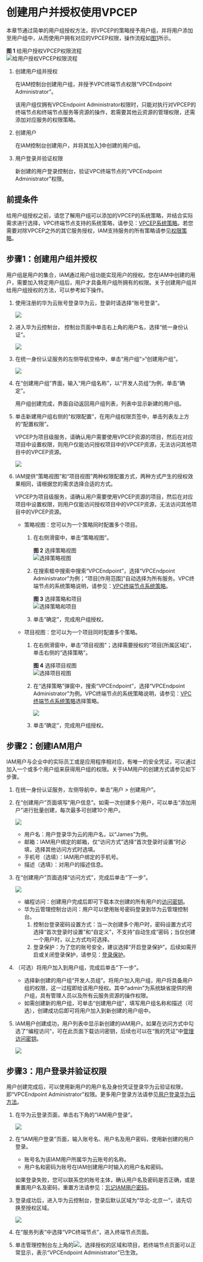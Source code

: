 # 创建用户并授权使用VPCEP<a name="vpcep_ug_0003"></a>

本章节通过简单的用户组授权方法，将VPCEP的策略授予用户组，并将用户添加至用户组中，从而使用户拥有对应的VPCEP权限，操作流程如[图1](#zh-cn_topic_0173481716_zh-cn_topic_0172268189_fig12481104618719)所示。

**图 1**  给用户授权VPCEP权限流程<a name="zh-cn_topic_0173481716_zh-cn_topic_0172268189_fig12481104618719"></a>  
![](figures/给用户授权VPCEP权限流程.jpg "给用户授权VPCEP权限流程")

1.  <a name="zh-cn_topic_0173481716_zh-cn_topic_0172268189_li10269636890"></a>创建用户组并授权

    在IAM控制台创建用户组，并授予VPC终端节点权限“VPCEndpoint Administrator”。

    该用户组仅拥有VPCEndpoint Administrator权限时，只能对执行对VPCEP的终端节点和终端节点服务等资源的操作，若需要其他云资源的管理权限，还需添加对应服务的权限策略。

2.  创建用户

    在IAM控制台创建用户，并将其加入[1](#zh-cn_topic_0173481716_zh-cn_topic_0172268189_li10269636890)中创建的用户组。

3.  用户登录并验证权限

    新创建的用户登录控制台，验证VPC终端节点的“VPCEndpoint Administrator”权限。


## 前提条件<a name="zh-cn_topic_0173481716_zh-cn_topic_0172268189_section1778196161211"></a>

给用户组授权之前，请您了解用户组可以添加的VPCEP的系统策略，并结合实际需求进行选择，VPC终端节点支持的系统策略，请参见：[VPCEP系统策略](https://support.huaweicloud.com/productdesc-vpcep/vpcep_pd_0001.html)。若您需要对除VPCEP之外的其它服务授权，IAM支持服务的所有策略请参见[权限策略](https://support.huaweicloud.com/usermanual-permissions/zh-cn_topic_0063498930.html)。

## 步骤1：创建用户组并授权<a name="zh-cn_topic_0173481716_zh-cn_topic_0172268189_section11762195801415"></a>

用户组是用户的集合，IAM通过用户组功能实现用户的授权。您在IAM中创建的用户，需要加入特定用户组后，用户才具备用户组所拥有的权限。关于创建用户组并给用户组授权的方法，可以参考如下操作。

1.  使用注册的华为云账号登录华为云，登录时请选择“账号登录”。

    ![](figures/zh-cn_image_0212841836.png)

2.  进入华为云控制台， 控制台页面中单击右上角的用户名，选择“统一身份认证”。

    ![](figures/2.png)

3.  在统一身份认证服务的左侧导航空格中，单击“用户组”\>“创建用户组”。

    ![](figures/创建用户组.png)

4.  在“创建用户组”界面，输入“用户组名称”，以“开发人员组”为例，单击“确定”。

    用户组创建完成，界面自动返回用户组列表，列表中显示新建的用户组。

5.  单击新建用户组右侧的“权限配置”，在用户组权限页签中，单击列表左上方的“配置权限”。

    VPCEP为项目级服务，请确认用户需要使用VPCEP资源的项目，然后在对应项目中设置权限，则用户仅能访问授权项目中的VPCEP资源，无法访问其他项目中的VPCEP资源。

    ![](figures/配置权限.png)

6.  IAM提供“策略视图”和“项目视图”两种权限配置方式，两种方式产生的授权效果相同，请根据您的需求选择合适的方式。

    VPCEP为项目级服务，请确认用户需要使用VPCEP资源的项目，然后在对应项目中设置权限，则用户仅能访问授权项目中的VPCEP资源，无法访问其他项目中的VPCEP资源。

    -   策略视图：您可以为一个策略同时配置多个项目。
        1.  在右侧滑窗中，单击“策略视图”。

            **图 2**  选择策略视图<a name="fig71079655214"></a>  
            ![](figures/选择策略视图.png "选择策略视图")

        2.  在搜索框中搜索中搜索“VPCEndpoint”，选择“VPCEndpoint Administrator”为例；“项目\[作用范围\]”自动选择为所有服务。VPC终端节点的系统策略说明，请参见：[VPC终端节点系统策略](https://support.huaweicloud.com/productdesc-vpcep/vpcep_pd_0001.html)。

            **图 3**  选择策略和项目<a name="fig1678321715217"></a>  
            ![](figures/选择策略和项目.png "选择策略和项目")

        3.  单击“确定”，完成用户组授权。

    -   项目视图：您可以为一个项目同时配置多个策略。
        1.  在右侧滑窗中，单击“项目视图”；选择需要授权的“项目\[所属区域\]”，单击右侧的“选择策略”。

            **图 4**  选择项目视图<a name="fig658901021918"></a>  
            ![](figures/选择项目视图.png "选择项目视图")

        2.  在“选择策略”弹窗中，搜索“VPCEndpoint”，选择“VPCEndpoint Administrator”为例。VPC终端节点的系统策略说明，请参见：[VPC终端节点系统策略](https://support.huaweicloud.com/productdesc-vpcep/vpcep_pd_0001.html)选择策略。

            ![](figures/zh-cn_image_0212840257.png)

        3.  单击“确定”，完成用户组授权。



## 步骤2：创建IAM用户<a name="section13807204519283"></a>

IAM用户与企业中的实际员工或是应用程序相对应，有唯一的安全凭证，可以通过加入一个或多个用户组来获得用户组的权限。关于IAM用户的创建方式请参见如下步骤。

1.  在统一身份认证服务，左侧导航中，单击“用户 \> 创建用户”。
2.  在“创建用户”页面填写“用户信息”。如需一次创建多个用户，可以单击“添加用户”进行批量创建，每次最多可创建10个用户。

    ![](figures/3.png)

    -   用户名：用户登录华为云的用户名，以“James”为例。
    -   邮箱：IAM用户绑定的邮箱，仅“访问方式”选择“首次登录时设置”时必填，选择其他访问方式时选填。
    -   手机号（选填）：IAM用户绑定的手机号。
    -   描述（选填）：对用户的描述信息。

3.  在“创建用户”页面选择“访问方式”，完成后单击“下一步”。

    ![](figures/4.png)

    -   编程访问：创建用户完成后即可下载本次创建的所有用户的[访问密钥](https://support.huaweicloud.com/usermanual-ca/zh-cn_topic_0046606340.html)。
    -   华为云管理控制台访问：用户可以使用账号密码登录到华为云管理控制台。
        1.  控制台登录密码设置方式：当一次创建多个用户时，密码设置方式可选择“首次登录时设置”和“自定义”，不支持“自动生成”密码；当仅创建一个用户时，以上方式均可选择。
        2.  登录保护：为了您的账号安全，建议选择“开启登录保护”。后续如需开启或关闭登录保护，请参见：[登录保护](https://support.huaweicloud.com/usermanual-iam/zh-cn_topic_0079477316.html)。

4.  （可选）将用户加入到用户组，完成后单击“下一步”。
    -   选择新创建的用户组“开发人员组”。将用户加入用户组，用户将具备用户组的权限，这一过程即给该用户授权。其中“admin”为系统缺省提供的用户组，具有管理人员以及所有云服务资源的操作权限。
    -   如需创建新的用户组，可单击“创建用户组”，填写用户组名称和描述（可选），创建成功后即可将用户加入到新创建的用户组中。

5.  IAM用户创建成功，用户列表中显示新创建的IAM用户。如果在访问方式中勾选了“编程访问”，可在此页面下载访问密钥，后续也可以在“我的凭证”中[管理访问密钥](https://support.huaweicloud.com/usermanual-ca/zh-cn_topic_0046606340.html)。

    ![](figures/5.png)


## 步骤3：用户登录并验证权限<a name="zh-cn_topic_0173481716_zh-cn_topic_0172268189_section1761917416202"></a>

用户创建完成后，可以使用新用户的用户名及身份凭证登录华为云验证权限，即“VPCEndpoint Administrator”权限。更多用户登录方法请参见[用户登录华为云方法](https://support.huaweicloud.com/qs-iam/iam_01_0031.html#section2)。

1.  在华为云登录页面，单击右下角的“IAM用户登录”。

    ![](figures/IAM用户中国站.png)

2.  在“IAM用户登录”页面，输入账号名、用户名及用户密码，使用新创建的用户登录。

    -   账号名为该IAM用户所属华为云账号的名称。
    -   用户名和密码为账号在IAM创建用户时输入的用户名和密码。

    如果登录失败，您可以联系您的账号主体，确认用户名及密码是否正确，或是重置用户名及密码，重置方法请参见：[忘记IAM用户密码](https://support.huaweicloud.com/iam_faq/iam_01_0314.html#section1)。

3.  登录成功后，进入华为云控制台，登录后默认区域为“华北-北京一”，请先切换至授权区域。

    ![](figures/zh-cn_image_0208804708.png)

4.  在“服务列表”中选择“VPC终端节点”，进入终端节点页面。
5.  单击管理控制台左上角的![](figures/q00355783-云计算开发部-公有云_IaaS-image-541f928f-f9be-4dd9-89fb-50ccdfaeb744.png)，选择授权的区域和项目，若终端节点页面可以正常显示，表示“VPCEndpoint Administrator”已生效。

